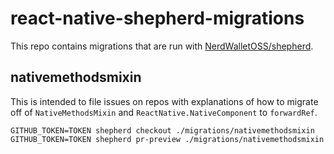 # react-native-shepherd-migrations

This repo contains migrations that are run with [NerdWalletOSS/shepherd](https://github.com/NerdWalletOSS/shepherd).

## nativemethodsmixin
This is intended to file issues on repos with explanations of how to migrate off of `NativeMethodsMixin` and `ReactNative.NativeComponent` to `forwardRef`.

```
GITHUB_TOKEN=TOKEN shepherd checkout ./migrations/nativemethodsmixin
GITHUB_TOKEN=TOKEN shepherd pr-preview ./migrations/nativemethodsmixin
```
